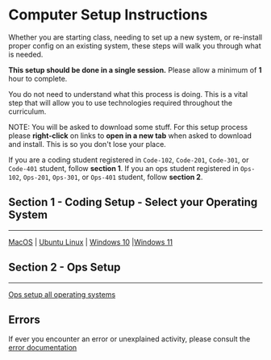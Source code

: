 # Computer Setup Instructions

Whether you are starting class, needing to set up a new system, or re-install proper config on an existing system, these steps will walk you through what is needed.

**This setup should be done in a single session.**  Please allow a minimum of **1** hour to complete.

You do not need to understand what this process is doing. This is a vital step that will allow you to use technologies required throughout the curriculum.

NOTE: You will be asked to download some stuff.  For this setup process please **right-click** on links to **open in a new tab** when asked to download and install.  This is so you don't lose your place.

If you are a coding student registered in `Code-102`, `Code-201`, `Code-301`, or `Code-401` student, follow  **section 1**. If you an ops student registered in `Ops-102`, `Ops-201`, `Ops-301`, or `Ops-401` student, follow **section 2**.

## Section 1 - Coding Setup - Select your Operating System

---

[MacOS](./system-setup/README.md) | [Ubuntu Linux](./system-setup/README.md) | [Windows 10](./windows/windows-10.md) |[Windows 11](./windows/windows-11.md)

## Section 2 - Ops Setup

---

[Ops setup all operating systems](./ops-setup/1-network.md)

## Errors

If ever you encounter an error or unexplained activity, please consult the [error documentation](./error/error.md)
